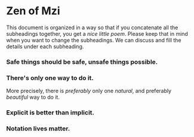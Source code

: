 Zen of Mzi
===

This document is organized in a way so that if you concatenate all the subheadings together, you get a _nice little poem_.  Please keep that in mind when you want to change the subheadings.  We can discuss and fill the details under each subheading.

### Safe things should be safe, unsafe things possible.

### There's only one way to do it.
More precisely, there is _preferably_ only one _natural_, and preferably _beautiful_ way to do it.

### Explicit is better than implicit.

### Notation lives matter.

[comment]: <> (### The only thing I know is that I mzi.)
